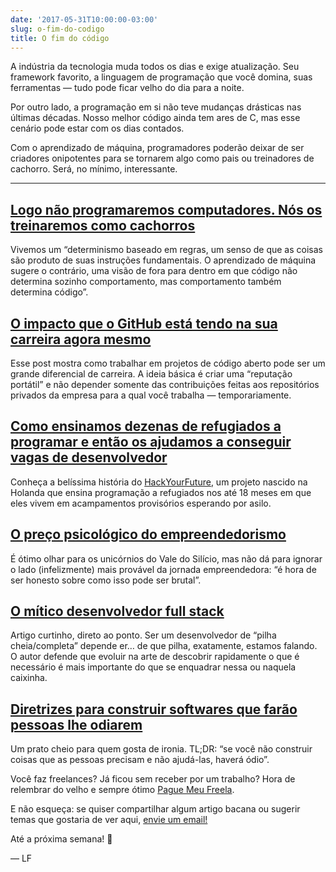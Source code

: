 ```yaml
---
date: '2017-05-31T10:00:00-03:00'
slug: o-fim-do-codigo
title: O fim do código
---
```

A indústria da tecnologia muda todos os dias e exige atualização. Seu framework favorito, a linguagem de programação que você domina, suas ferramentas — tudo pode ficar velho do dia para a noite.

Por outro lado, a programação em si não teve mudanças drásticas nas últimas décadas. Nosso melhor código ainda tem ares de C, mas esse cenário pode estar com os dias contados.

Com o aprendizado de máquina, programadores poderão deixar de ser criadores onipotentes para se tornarem algo como pais ou treinadores de cachorro. Será, no mínimo, interessante.

* * *

## [Logo não programaremos computadores. Nós os treinaremos como cachorros](https://www.wired.com/2016/05/the-end-of-code)

Vivemos um “determinismo baseado em regras, um senso de que as coisas são produto de suas instruções fundamentais. O aprendizado de máquina sugere o contrário, uma visão de fora para dentro em que código não determina sozinho comportamento, mas comportamento também determina código”.

## [O impacto que o GitHub está tendo na sua carreira agora mesmo](https://medium.com/@sitapati/the-impact-github-is-having-on-your-software-career-right-now-6ce536ec0b50)

Esse post mostra como trabalhar em projetos de código aberto pode ser um grande diferencial de carreira. A ideia básica é criar uma “reputação portátil” e não depender somente das contribuições feitas aos repositórios privados da empresa para a qual você trabalha — temporariamente.

## [Como ensinamos dezenas de refugiados a programar e então os ajudamos a conseguir vagas de desenvolvedor](https://medium.freecodecamp.com/how-we-taught-dozens-of-refugees-to-code-then-helped-them-get-developer-jobs-fd37036c13b0?gi=5e34f2781800)

Conheça a belíssima história do [HackYourFuture](http://hackyourfuture.net/), um projeto nascido na Holanda que ensina programação a refugiados nos até 18 meses em que eles vivem em acampamentos provisórios esperando por asilo.

## [O preço psicológico do empreendedorismo](https://jornaldoempreendedor.com.br/destaques/inspiracao/o-preco-psicologico-do-empreendedorismo/)

É ótimo olhar para os unicórnios do Vale do Silício, mas não dá para ignorar o lado (infelizmente) mais provável da jornada empreendedora: “é hora de ser honesto sobre como isso pode ser brutal”.

## [O mítico desenvolvedor full stack](https://dev.to/evgenyk/a-mythical-full-stack-developer)

Artigo curtinho, direto ao ponto. Ser um desenvolvedor de “pilha cheia/completa” depende er… de que pilha, exatamente, estamos falando. O autor defende que evoluir na arte de descobrir rapidamente o que é necessário é mais importante do que se enquadrar nessa ou naquela caixinha.

## [Diretrizes para construir softwares que farão pessoas lhe odiarem](https://hackernoon.com/guidelines-for-building-software-that-will-make-people-hate-you-23049d7209af?gi=b4c78ac0a367)

Um prato cheio para quem gosta de ironia. TL;DR: “se você não construir coisas que as pessoas precisam e não ajudá-las, haverá ódio”.

Você faz freelances? Já ficou sem receber por um trabalho? Hora de relembrar do velho e sempre ótimo [Pague Meu Freela](http://www.paguemeufreela.com.br/).  

E não esqueça: se quiser compartilhar algum artigo bacana ou sugerir temas que gostaria de ver aqui, [envie um email!](/cdn-cgi/l/email-protection#6e0f0a0d2e02080c071a1a0b000d011b1c1a400d0103511d1b0c040b0d1a533d1b090b1d1a4b2d5d4b2f5d014b5c5e0a0b4b5c5e0f1c1a070901480f031e551b1a03310d0f031e0f070900532f024b2d5d4b2f57034b5c5e0a014b5c5e2d4b2d5d4b2c5d0a070901480f031e551b1a0331030b0a071b03530b030f0702480f031e551b1a03311d011b1c0d0b533c0b181b0b4b5c5e000b191d020b1a1a0b1c)

Até a próxima semana! 🔮

— LF
